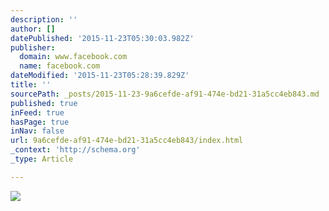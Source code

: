 ```yaml
---
description: ''
author: []
datePublished: '2015-11-23T05:30:03.982Z'
publisher:
  domain: www.facebook.com
  name: facebook.com
dateModified: '2015-11-23T05:28:39.829Z'
title: ''
sourcePath: _posts/2015-11-23-9a6cefde-af91-474e-bd21-31a5cc4eb843.md
published: true
inFeed: true
hasPage: true
inNav: false
url: 9a6cefde-af91-474e-bd21-31a5cc4eb843/index.html
_context: 'http://schema.org'
_type: Article

---
```

![](https://scontent-dfw1-1.xx.fbcdn.net/hphotos-ash2/v/t1.0-9/1897009_887320584612704_7511357317234109217_n.jpg?oh=dd0b2da8d0d062045957db6cd818402d&oe=56F82032)